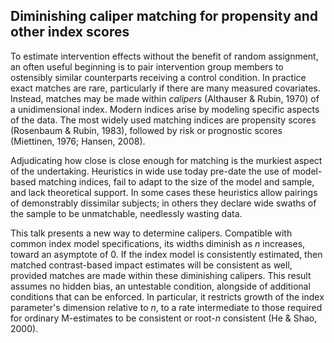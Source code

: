 ## Diminishing caliper matching for propensity and other index scores


To estimate intervention effects without the benefit of random
assignment, an often useful beginning is to pair intervention group
members to ostensibly similar counterparts receiving a control
condition.  In practice exact matches are rare, particularly if there
are many measured covariates. Instead, matches may be made within
_calipers_ (Althauser & Rubin, 1970) of a unidimensional index.
Modern indices arise by modeling specific aspects of the data.  The
most widely used matching indices are propensity scores (Rosenbaum &
Rubin, 1983), followed by risk or prognostic scores (Miettinen, 1976;
Hansen, 2008).

Adjudicating how close is close enough for matching is the murkiest
aspect of the undertaking.  Heuristics in wide use today pre-date the
use of model-based matching indices, fail to adapt to the size of the
model and sample, and lack theoretical support.  In some cases
these heuristics allow pairings of demonstrably dissimilar subjects;
in others they declare wide swaths of the sample to be unmatchable,
needlessly wasting data.

This talk presents a new way to determine calipers.  Compatible with
common index model specifications, its widths diminish as _n_
increases, toward an asymptote of 0.  If the index model is
consistently estimated, then matched contrast-based impact estimates
will be consistent as well, provided matches are made within these
diminishing calipers. This result assumes no hidden bias, an
untestable condition, alongside of additional conditions that can be
enforced. In particular, it restricts growth of the index parameter's
dimension relative to _n_, to a rate intermediate to those required for
ordinary M-estimates to be consistent or root-_n_ consistent (He &
Shao, 2000).